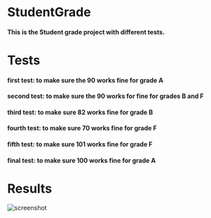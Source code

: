 # StudentGrade
#### This is the Student grade project with different tests.
# Tests
#### first test: to make sure the 90 works fine for grade A
#### second test: to make sure the 90 works for fine for grades B and F
#### third test: to make sure 82 works fine for grade B
#### fourth test: to make sure 70 works fine for grade F
#### fifth test: to make sure 101 works fine for grade F
#### final test: to make sure 100 works fine for grade A
# Results
![screenshot](screenshot.png)
